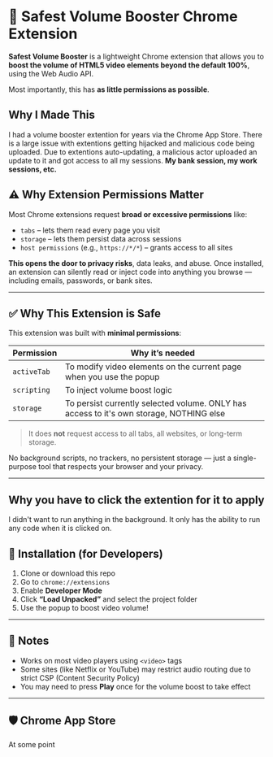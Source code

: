 # 📢 Safest Volume Booster Chrome Extension

**Safest Volume Booster** is a lightweight Chrome extension that allows you to **boost the volume of HTML5 video elements beyond the default 100%**, using the Web Audio API.

Most importantly, this has **as little permissions as possible**.

## Why I Made This

I had a volume booster extention for years via the Chrome App Store. There is a large issue with extentions getting hijacked and malicious code being uploaded. Due to extentions auto-updating, a malicious actor uploaded an update to it and got access to all my sessions. **My bank session, my work sessions, etc.**

## ⚠️ Why Extension Permissions Matter

Most Chrome extensions request **broad or excessive permissions** like:

- `tabs` – lets them read every page you visit
- `storage` – lets them persist data across sessions
- `host permissions` (e.g., `https://*/*`) – grants access to all sites

**This opens the door to privacy risks**, data leaks, and abuse. Once installed, an extension can silently read or inject code into anything you browse — including emails, passwords, or bank sites.

---

## ✅ Why This Extension is Safe

This extension was built with **minimal permissions**:

| Permission   | Why it’s needed |
|--------------|-----------------|
| `activeTab`  | To modify video elements on the current page when you use the popup |
| `scripting`  | To inject volume boost logic |
| `storage`   | To persist currently selected volume. ONLY has access to it's own storage, NOTHING else |

> It does **not** request access to all tabs, all websites, or long-term storage.

No background scripts, no trackers, no persistent storage — just a single-purpose tool that respects your browser and your privacy.

---

## Why you have to click the extention for it to apply

I didn't want to run anything in the background. It only has the ability to run any code when it is clicked on.

## 📁 Installation (for Developers)

1. Clone or download this repo
2. Go to `chrome://extensions`
3. Enable **Developer Mode**
4. Click **“Load Unpacked”** and select the project folder
5. Use the popup to boost video volume!

---

## 👀 Notes

- Works on most video players using `<video>` tags
- Some sites (like Netflix or YouTube) may restrict audio routing due to strict CSP (Content Security Policy)
- You may need to press **Play** once for the volume boost to take effect

---

## 🛡️ Chrome App Store

At some point
